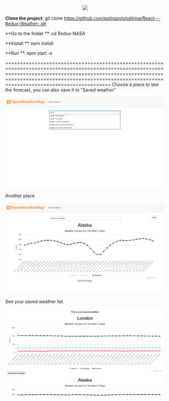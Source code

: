 <p align="center"><img src="https://cloud.githubusercontent.com/assets/3129129/22811426/bb69dc06-ef0c-11e6-8092-a0bea9060b35.png"/></p>



**Clone the project**. git clone https://github.com/polinazolotukhina/React---Redux-Weather-.git

**Go to the folder **. cd Redux-NASA

**Install **. npm install

**Run **. npm start -s

============================================================================================================================================================================================================================================================
Choose a place to see the forecast, you can also save it to "Saved weather"

![Alt text](https://github.com/polinazolotukhina/React---Redux-Weather-/blob/master/Screen%20Shot%202017-12-08%20at%205.50.42%20PM.png?raw=true)

Another place 

![Alt text](https://github.com/polinazolotukhina/React---Redux-Weather-/blob/master/Screen%20Shot%202017-12-08%20at%205.52.01%20PM.png?raw=true)


See your saved weather list

![Alt text](https://github.com/polinazolotukhina/React---Redux-Weather-/blob/master/Screen%20Shot%202017-12-08%20at%205.52.40%20PM.png?raw=true)
